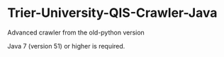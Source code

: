 # Trier-University-QIS-Crawler-Java
Advanced crawler from the old-python version

Java 7 (version 51) or higher is required.
